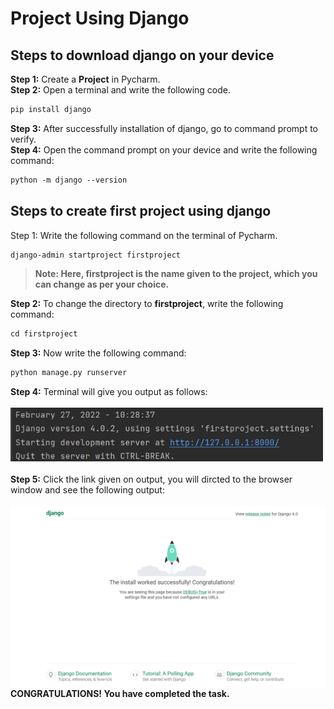 # Project Using Django

## Steps to download django on your device
**Step 1:** Create a **Project** in Pycharm.<br>
**Step 2:** Open a terminal and write the following code.
```md
pip install django
```
**Step 3:** After successfully installation of django, go to command prompt to verify.<br>
**Step 4:** Open the command prompt on your device and write the following command:
```md
python -m django --version
```
## Steps to create first project using django
Step 1: Write the following command on the terminal of Pycharm.
```md
django-admin startproject firstproject
```
> **Note: Here, firstproject is the name given to the project, which you can change as per your choice.** <br>

**Step 2:** To change the directory to **firstproject**, write the following command:
```md
cd firstproject
```

**Step 3:** Now write the following command:
```md
python manage.py runserver
```

**Step 4:** Terminal will give you output as follows:<br><br>
<img width="500px" src="output.png"/>
<br><br>
**Step 5:** Click the link given on output, you will dircted to the browser window and see the following output:<br><br>
<img style="float: right;" width="1000px" src="web_output.png"/>
<br><br>
**CONGRATULATIONS! You have completed the task.**
